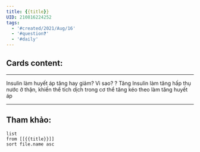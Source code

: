 ```yaml
---
title: {{title}}
UID: 210816224252
tags:
  - '#created/2021/Aug/16'
  - '#question❓'
  - '#daily'
---
```


## Cards content:
---

Insulin làm huyết áp tăng hay giảm? Vì sao?
?
Tăng
Insulin làm tăng hấp thụ nước ở thận, khiến thể tích dịch trong cơ thể tăng kéo theo làm tăng huyết áp
<!--SR:!2021-09-03,9,210-->

---


## Tham khảo:
```dataview
list
from [[{{title}}]]
sort file.name asc
```